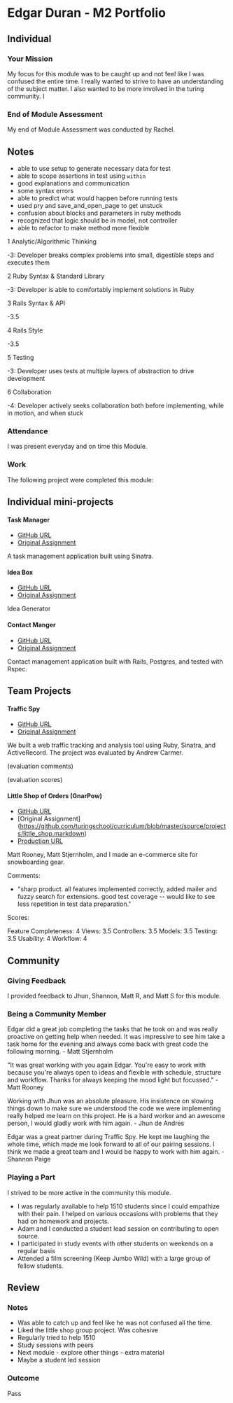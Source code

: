 # Edgar Duran - M2 Portfolio

## Individual

### Your Mission

My focus for this module was to be caught up and not feel like I was confused the entire time. I really wanted to strive to have an understanding of the subject matter. I also wanted to be more involved in the turing community. I 

### End of Module Assessment

My end of Module Assessment was conducted by Rachel.

## Notes

* able to use setup to generate necessary data for test
* able to scope assertions in test using `within`
* good explanations and communication
* some syntax errors
* able to predict what would happen before running tests
* used pry and save_and_open_page to get unstuck
* confusion about blocks and parameters in ruby methods
* recognized that logic should be in model, not controller
* able to refactor to make method more flexible

1 Analytic/Algorithmic Thinking

  -3: Developer breaks complex problems into small, digestible steps and executes them

2 Ruby Syntax & Standard Library

  -3: Developer is able to comfortably implement solutions in Ruby

3 Rails Syntax & API

  -3.5

4 Rails Style

  -3.5

5 Testing

  -3: Developer uses tests at multiple layers of abstraction to drive development

6 Collaboration

  -4: Developer actively seeks collaboration both before implementing, while in motion, and when stuck

### Attendance

I was present everyday and on time this Module.

### Work

The following project were completed this module:

## Individual mini-projects 

#### Task Manager

* [GitHub URL](https://github.com/edgarduran/task-manager)
* [Original Assignment](https://github.com/turingschool/curriculum/blob/master/source/projects/task_manager.markdown)

A task management application built using Sinatra.

#### Idea Box

* [GitHub URL](https://github.com/JaggedLaw/idea_box)
* [Original Assignment](https://github.com/turingschool/lesson_plans/blob/master/ruby_02-web_applications_with_ruby/crud_sinatra.markdown)

Idea Generator 

#### Contact Manger

* [GitHub URL](https://github.com/edgarduran/contact_manager)
* [Original Assignment](http://tutorials.jumpstartlab.com/projects/contact_manager.html)

Contact management application built with Rails, Postgres, and tested with Rspec. 

## Team Projects

#### Traffic Spy

* [GitHub URL](https://github.com/edgarduran/traffic-spy-skeleton)
* [Original Assignment](https://github.com/turingschool/curriculum/blob/master/source/projects/traffic_spy.markdown)

We built a web traffic tracking and analysis tool using Ruby, Sinatra, and ActiveRecord. The project was evaluated by Andrew Carmer.

(evaluation comments)

(evaluation scores)

#### Little Shop of Orders (GnarPow)

* [GitHub URL](https://github.com/MattRooney/GnarPow)
* [Original Assignment] (https://github.com/turingschool/curriculum/blob/master/source/projects/little_shop.markdown)
* [Production URL](https://gnarpow.herokuapp.com)

Matt Rooney, Matt Stjernholm, and I made an e-commerce site for snowboarding gear.

Comments:
* "sharp product. all features implemented correctly, added mailer and fuzzy search for extensions. good test coverage -- would like to see less repetition in test data preparation."  

Scores:

Feature Completeness: 4
Views: 3.5
Controllers: 3.5
Models: 3.5
Testing: 3.5
Usability: 4
Workflow: 4


## Community

### Giving Feedback

I provided feedback to Jhun, Shannon, Matt R, and Matt S for this module. 

### Being a Community Member


Edgar did a great job completing the tasks that he took on and was really proactive on getting help when needed. It was impressive to see him take a task home for the evening and always come back with great code the following morning. - Matt Stjernholm

"It was great working with you again Edgar. You're easy to work with because you're always open to ideas and flexible with schedule, structure and workflow. Thanks for always keeping the mood light but focussed." - Matt Rooney

Working with Jhun was an absolute pleasure. His insistence on slowing things down to make sure we understood the code we were implementing really helped me learn on this project.  He is a hard worker and an awesome person, I would gladly work with him again. - Jhun de Andres

Edgar was a great partner during Traffic Spy. He kept me laughing  the whole time, which made me look forward to all of our pairing sessions. I think we made a great team and I would be happy to work with him again. - Shannon Paige 

### Playing a Part

I strived to be more active in the community this module. 
* I was regularly available to help 1510 students since I could empathize with their pain. I helped on various occasions with problems that they had on homework and projects. 
* Adam and I conducted a student lead session on contributing to open source.
* I participated in study events with other students on weekends on a regular basis
* Attended a film screening (Keep Jumbo Wild) with a large group of fellow students. 



## Review

### Notes

* Was able to catch up and feel like he was not confused all the time. 
* Liked the little shop group project. Was cohesive
* Regularly tried to help 1510
* Study sessions with peers
* Next module - explore other things - extra material
* Maybe a student led session


### Outcome

Pass
